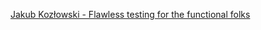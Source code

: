 [Jakub Kozłowski - Flawless testing for the functional folks](https://speakerdeck.com/kubukoz/flawless-testing-for-the-functional-folks)